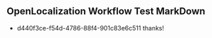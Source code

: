 ## OpenLocalization Workflow Test MarkDown

* d440f3ce-f54d-4786-88f4-901c83e6c511 
thanks!



<!--HONumber=Jan16_HO3-->
